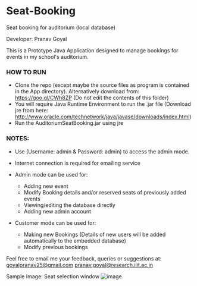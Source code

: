 # Seat-Booking
Seat booking for auditorium (local database)

Developer: Pranav Goyal

This is a Prototype Java Application designed to manage bookings for events in my school's auditorium. 

### HOW TO RUN
* Clone the repo (except maybe the source files as program is contained in the App directory). Alternatively download from: https://goo.gl/CWh8ZP (Do not edit the contents of this folder)
* You will require Java Runtime Environment to run the .jar file (Download jre from here: http://www.oracle.com/technetwork/java/javase/downloads/index.html) 
* Run the AuditoriumSeatBooking.jar using jre

### NOTES:
* Use (Username: admin & Password: admin) to access the admin mode. 
* Internet connection is required for emailing service 
* Admin mode can be used for:

   * Adding new event
   * Modify Booking details and/or reserved seats of previously added events
   * Viewing/editing the database directly
   * Adding new admin account
* Customer mode can be used for:
   * Making new Bookings (Details of new users will be added automatically to the embedded database)
   * Modify previous bookings

Feel free to email me your feedback, queries or suggestions at:
goyalpranav25@gmail.com
pranav.goyal@research.iiit.ac.in

Sample Image: 
Seat selection window
![image](https://user-images.githubusercontent.com/43828359/127481285-c2205a0f-8a15-4053-8c50-05a1bc44bcf9.png)
